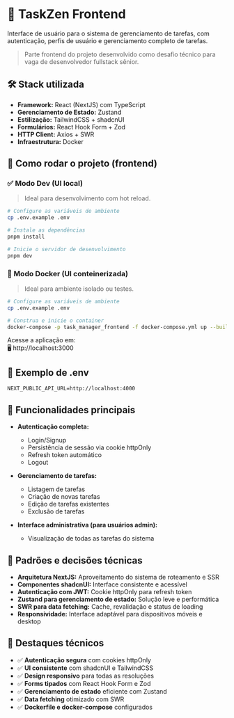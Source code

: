 # 🧠 TaskZen Frontend

Interface de usuário para o sistema de gerenciamento de tarefas, com autenticação, perfis de usuário e gerenciamento completo de tarefas.

> Parte frontend do projeto desenvolvido como desafio técnico para vaga de desenvolvedor fullstack sênior.

## 🛠️ Stack utilizada

- **Framework:** React (NextJS) com TypeScript
- **Gerenciamento de Estado:** Zustand
- **Estilização:** TailwindCSS + shadcnUI
- **Formulários:** React Hook Form + Zod
- **HTTP Client:** Axios + SWR
- **Infraestrutura:** Docker

## 🚀 Como rodar o projeto (frontend)

### ✅ Modo Dev (UI local)

> Ideal para desenvolvimento com hot reload.

```bash
# Configure as variáveis de ambiente
cp .env.example .env

# Instale as dependências
pnpm install

# Inicie o servidor de desenvolvimento
pnpm dev
```

### 🐳 Modo Docker (UI conteinerizada)

> Ideal para ambiente isolado ou testes.

```bash
# Configure as variáveis de ambiente
cp .env.example .env

# Construa e inicie o container
docker-compose -p task_manager_frontend -f docker-compose.yml up --build
```

Acesse a aplicação em:  
🖥️ http://localhost:3000

## 📄 Exemplo de .env

```env
NEXT_PUBLIC_API_URL=http://localhost:4000
```

## 🎯 Funcionalidades principais

- **Autenticação completa:**

  - Login/Signup
  - Persistência de sessão via cookie httpOnly
  - Refresh token automático
  - Logout

- **Gerenciamento de tarefas:**

  - Listagem de tarefas
  - Criação de novas tarefas
  - Edição de tarefas existentes
  - Exclusão de tarefas

- **Interface administrativa (para usuários admin):**
  - Visualização de todas as tarefas do sistema

## 🧰 Padrões e decisões técnicas

- **Arquitetura NextJS:** Aproveitamento do sistema de roteamento e SSR
- **Componentes shadcnUI:** Interface consistente e acessível
- **Autenticação com JWT:** Cookie httpOnly para refresh token
- **Zustand para gerenciamento de estado:** Solução leve e performática
- **SWR para data fetching:** Cache, revalidação e status de loading
- **Responsividade:** Interface adaptável para dispositivos móveis e desktop

## 🧠 Destaques técnicos

- ✅ **Autenticação segura** com cookies httpOnly
- ✅ **UI consistente** com shadcnUI e TailwindCSS
- ✅ **Design responsivo** para todas as resoluções
- ✅ **Forms tipados** com React Hook Form e Zod
- ✅ **Gerenciamento de estado** eficiente com Zustand
- ✅ **Data fetching** otimizado com SWR
- ✅ **Dockerfile e docker-compose** configurados
